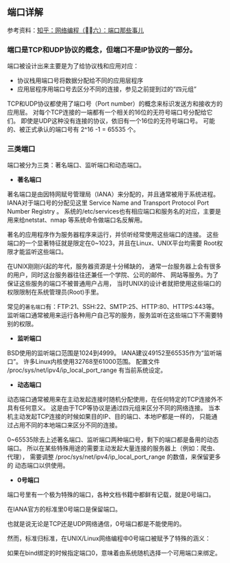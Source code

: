 ## 端口详解


参考资料：[知乎：网络编程（六）：端口那些事儿](https://zhuanlan.zhihu.com/p/20365900)

### 端口是TCP和UDP协议的概念，但端口不是IP协议的一部分。

端口被设计出来主要是为了给协议栈和应用对应：

* 协议栈用端口号将数据分配给不同的应用层程序
* 应用层程序用端口号去区分不同的连接，参见之前提到过的“四元组”

TCP和UDP协议都使用了端口号（Port number）的概念来标识发送方和接收方的应用层。 对每个TCP连接的一端都有一个相关的16位的无符号端口号分配给它们。 即使是UDP这种没有连接的协议，依旧有一个16位的无符号端口号。 可能的、被正式承认的端口号有 2^16 -1 = 65535 个。

### 三类端口

端口被分为三类：著名端口、监听端口和动态端口。

* **著名端口**

著名端口是由因特网赋号管理局（IANA）来分配的，并且通常被用于系统进程。 IANA对于端口号的分配见这里 Service Name and Transport Protocol Port Number Registry 。 系统的/etc/services也有相应端口和服务名的对应，主要是用来给netstat、nmap 等系统命令做端口名反解用。

著名的应用程序作为服务器程序来运行，并侦听经常使用这些端口的连接。 这些端口的一个显著特征就是限定在0~1023，并且在Linux、UNIX平台均需要 Root权限才能监听这些端口。

在UNIX刚刚兴起的年代，服务器资源是十分稀缺的， 通常一台服务器上会有很多的用户，同时这台服务器往往还兼任一个学院、公司的邮件、 网站等服务。为了保证这些服务的端口不被普通用户占用， 当时UNIX的设计者就把使用这些端口的权限限制在系统管理员(Root)手里。

常见的`著名端口`有：FTP:21、SSH:22、SMTP:25、HTTP:80、HTTPS:443等。
监听端口通常被用来运行各种用户自己写的服务，服务监听在这些端口下不需要特别的权限。

* **监听端口**

BSD使用的监听端口范围是1024到4999。
IANA建议49152至65535作为“监听端口”。
许多Linux内核使用32768至61000范围。 配置文件 /proc/sys/net/ipv4/ip_local_port_range 有当前系统设定。

* **动态端口**

动态端口通常被用来在主动发起连接时随机分配使用，在任何特定的TCP连接外不具有任何意义。 这是由于TCP等协议是通过四元组来区分不同的网络连接。 当本机主动发起TCP连接的时候如果目的IP、目的端口、本地IP都是一样的， 只能通过占用不同的本地端口来区分不同的连接。

0~65535除去上述著名端口、监听端口两种端口号，剩下的端口都是备用的动态端口。 所以在某些特殊用途的需要主动发起大量连接的服务器上（例如：爬虫、代理）， 需要调整 /proc/sys/net/ipv4/ip_local_port_range 的数值，来保留更多的 动态端口以供使用。

* **0号端口**

端口号里有一个极为特殊的端口，各种文档书籍中都鲜有记载，就是0号端口。

在IANA官方的标准里0号端口是保留端口。


也就是说无论是TCP还是UDP网络通信，0号端口都是不能使用的。

然而，标准归标准，在UNIX/Linux网络编程中0号端口被赋予了特殊的涵义：

如果在bind绑定的时候指定端口0，意味着由系统随机选择一个可用端口来绑定。